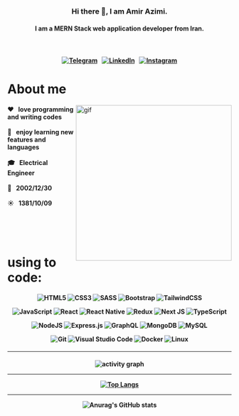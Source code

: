 <h3 align='center'>Hi there 👋, I am Amir Azimi.</Hi></h3>
<h4 align='center'>I am a MERN Stack web application developer from Iran.</h4>
<br/>
  
<h4 align='center' justify="">
  
  <a href='https://t.me/amir_azimi_dev'>![Telegram](https://img.shields.io/badge/Telegram-2CA5E0?style=for-the-badge&logo=telegram&logoColor=white)</a>
  &nbsp;
  <a href='https://www.linkedin.com/in/amir-azimi-developer'>![LinkedIn](https://img.shields.io/badge/linkedin-%230077B5.svg?style=for-the-badge&logo=linkedin&logoColor=white)</a>
  &nbsp;
  <a href='https://instagram.com/amir_azimi_dev/'>![Instagram](https://img.shields.io/badge/Instagram-%23E4405F.svg?style=for-the-badge&logo=Instagram&logoColor=white)</a>
  <!-- <a href='https://www.facebook.com/amir.azimi.9862'>![Facebook](https://img.shields.io/badge/Facebook-%231877F2.svg?style=for-the-badge&logo=Facebook&logoColor=white)</a> -->
  <!-- <a href='https://twitter.com/amir_azimi81'>![Twitter](https://img.shields.io/badge/Twitter-%231DA1F2.svg?style=for-the-badge&logo=Twitter&logoColor=white)</a> -->
  
</h4>

# About me
<p>
<img align="right" width="350" src="https://github.com/Amir-Azimi-github/Amir3354/blob/main/giphy.gif?raw=true" alt="gif" />
<h4 align='left'>
❤️ &nbsp; love programming and writing codes <br/><br/>
🤞 &nbsp; enjoy learning new features and languages <br/><br/>
🎓 &nbsp; Electrical Engineer <br/><br/>
🎂 &nbsp;  2002/12/30 <br/><br/>
☀️ &nbsp;  1381/10/09 <br/><br/>
</h4>
</p>

<br/><br/>

# using to code:
<h4 align='center'>
  
![HTML5](https://img.shields.io/badge/html5-%23E34F26.svg?style=for-the-badge&logo=html5&logoColor=white)
![CSS3](https://img.shields.io/badge/css3-%231572B6.svg?style=for-the-badge&logo=css3&logoColor=white)
![SASS](https://img.shields.io/badge/SASS-hotpink.svg?style=for-the-badge&logo=SASS&logoColor=white)
![Bootstrap](https://img.shields.io/badge/bootstrap-%238511FA.svg?style=for-the-badge&logo=bootstrap&logoColor=white)
![TailwindCSS](https://img.shields.io/badge/tailwindcss-%2338B2AC.svg?style=for-the-badge&logo=tailwind-css&logoColor=white)

![JavaScript](https://img.shields.io/badge/javascript-%23323330.svg?style=for-the-badge&logo=javascript&logoColor=%23F7DF1E)
![React](https://img.shields.io/badge/react-%2320232a.svg?style=for-the-badge&logo=react&logoColor=%2361DAFB)
![React Native](https://img.shields.io/badge/react_native-%2320232a.svg?style=for-the-badge&logo=react&logoColor=%2361DAFB)
![Redux](https://img.shields.io/badge/redux-%23593d88.svg?style=for-the-badge&logo=redux&logoColor=white)
![Next JS](https://img.shields.io/badge/Next-black?style=for-the-badge&logo=next.js&logoColor=white)
![TypeScript](https://img.shields.io/badge/typescript-%23007ACC.svg?style=for-the-badge&logo=typescript&logoColor=white)

![NodeJS](https://img.shields.io/badge/node.js-6DA55F?style=for-the-badge&logo=node.js&logoColor=white)
![Express.js](https://img.shields.io/badge/express.js-%23404d59.svg?style=for-the-badge&logo=express&logoColor=%2361DAFB)
![GraphQL](https://img.shields.io/badge/-GraphQL-E10098?style=for-the-badge&logo=graphql&logoColor=white)
![MongoDB](https://img.shields.io/badge/MongoDB-%234ea94b.svg?style=for-the-badge&logo=mongodb&logoColor=white)
![MySQL](https://img.shields.io/badge/mysql-%2300f.svg?style=for-the-badge&logo=mysql&logoColor=white)

![Git](https://img.shields.io/badge/git-%23F05033.svg?style=for-the-badge&logo=git&logoColor=white)
![Visual Studio Code](https://img.shields.io/badge/Visual%20Studio%20Code-0078d7.svg?style=for-the-badge&logo=visual-studio-code&logoColor=white)
![Docker](https://img.shields.io/badge/Docker-2496ED?style=for-the-badge&logo=docker&logoColor=fff)
![Linux](https://img.shields.io/badge/Linux-FCC624?style=for-the-badge&logo=linux&logoColor=black)

</h4>

---
<h4 align='center'> 

![activity graph](https://github-readme-activity-graph.vercel.app/graph?username=amir-azimi-dev&theme=github-dark)
<hr>

[![Top Langs](https://github-readme-stats.vercel.app/api/top-langs/?username=amir-azimi-dev&layout=donut&theme=dark)](https://github.com/anuraghazra/github-readme-stats)
<hr>

![Anurag's GitHub stats](https://github-readme-stats.vercel.app/api?username=amir-azimi-dev&show_icons=true&theme=radical)

</h4>

